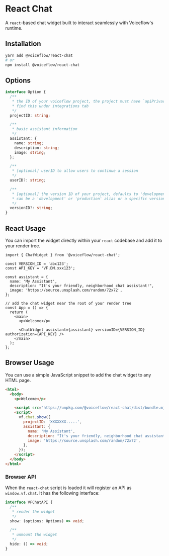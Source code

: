 # React Chat

A `react`-based chat widget built to interact seamlessly with Voiceflow's runtime.

## Installation

```sh
yarn add @voiceflow/react-chat
# or
npm install @voiceflow/react-chat
```

## Options

```ts
interface Option {
  /**
   * the ID of your voiceflow project, the project must have `apiPrivacy: public`
   * find this under integrations tab
   */
  projectID: string;

  /**
   * basic assistant information
   */
  assistant: {
    name: string;
    description: string;
    image: string;
  };

  /**
   * [optional] userID to allow users to continue a session
   */
  userID?: string;

  /**
   * [optional] the version ID of your project, defaults to 'development'
   * can be a 'development' or 'production' alias or a specific versionID
   */
  versionID?: string;
}
```

## React Usage

You can import the widget directly within your `react` codebase and add it to your render tree.

```tsx
import { ChatWidget } from '@voiceflow/react-chat';

const VERSION_ID = 'abc123';
const API_KEY = 'VF.DM.xxx123';

const assistant = {
  name: 'My Assistant',
  description: "It's your friendly, neighborhood chat assistant!",
  image: 'https://source.unsplash.com/random/72x72',
};

// add the chat widget near the root of your render tree
const App = () => {
  return (
    <main>
      <p>Welcome</p>

      <ChatWidget assistant={assistant} versionID={VERSION_ID} authorization={API_KEY} />
    </main>
  );
};
```

## Browser Usage

You can use a simple JavaScript snippet to add the chat widget to any HTML page.

```html
<html>
  <body>
    <p>Welcome</p>

    <script src="https://unpkg.com/@voiceflow/react-chat/dist/bundle.mjs"></script>
    <script>
      vf.chat.show({
        projectID: 'XXXXXXX.....',
        assistant: {
          name: 'My Assistant',
          description: "It's your friendly, neighborhood chat assistant!",
          image: 'https://source.unsplash.com/random/72x72',
        },
      });
    </script>
  </body>
</html>
```

### Browser API

When the `react-chat` script is loaded it will register an API as `window.vf.chat`.
It has the following interface:

```ts
interface VFChatAPI {
  /**
   * render the widget
   */
  show: (options: Options) => void;

  /**
   * unmount the widget
   */
  hide: () => void;
}
```

